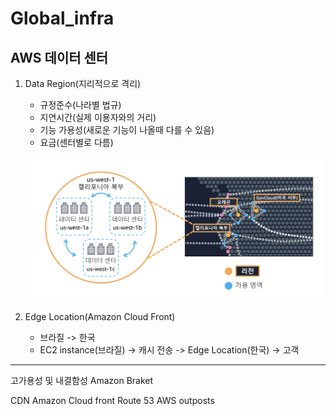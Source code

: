 # Global_infra

## AWS 데이터 센터

1. Data Region(지리적으로 격리)
    - 규정준수(나라별 법규)
    - 지연시간(실제 이용자와의 거리)
    - 기능 가용성(새로운 기능이 나올때 다를 수 있음)
    - 요금(센터별로 다름)

    ![region](../img/Region.png)

2. Edge Location(Amazon Cloud Front)
    - 브라질 -> 한국
    - EC2 instance(브라질) -> 캐시 전송 -> Edge Location(한국) -> 고객
---

고가용성 및 내결함성
Amazon Braket

CDN
Amazon Cloud front
Route 53
AWS outposts